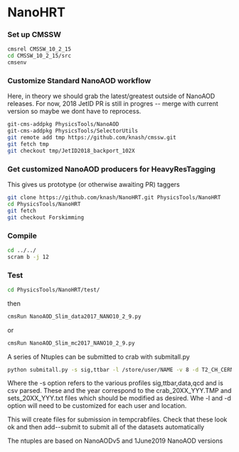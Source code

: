 # NanoHRT

### Set up CMSSW

```bash
cmsrel CMSSW_10_2_15
cd CMSSW_10_2_15/src
cmsenv
```

### Customize Standard NanoAOD workflow
Here, in theory we should grab the latest/greatest outside of NanoAOD releases.
For now, 2018 JetID PR is still in progres -- merge with current version so maybe we dont have to reprocess.
```bash
git-cms-addpkg PhysicsTools/NanoAOD
git-cms-addpkg PhysicsTools/SelectorUtils
git remote add tmp https://github.com/knash/cmssw.git
git fetch tmp
git checkout tmp/JetID2018_backport_102X

```
### Get customized NanoAOD producers for HeavyResTagging
This gives us prototype (or otherwise awaiting PR) taggers
```bash
git clone https://github.com/knash/NanoHRT.git PhysicsTools/NanoHRT
cd PhysicsTools/NanoHRT
git fetch
git checkout Forskimming
```

### Compile

```bash
cd ../../
scram b -j 12
```

### Test

```bash
cd PhysicsTools/NanoHRT/test/
```
then
```bash
cmsRun NanoAOD_Slim_data2017_NANO10_2_9.py
```
or 
```bash
cmsRun NanoAOD_Slim_mc2017_NANO10_2_9.py
```

A series of Ntuples can be submitted to crab with submitall.py

```bash
python submitall.py -s sig,ttbar -l /store/user/NAME -v 8 -d T2_CH_CERN -y 2016,2017
```
Where the -s option refers to the various profiles sig,ttbar,data,qcd and is csv parsed.
These and the year correspond to the crab_20XX_YYY.TMP and sets_20XX_YYY.txt files which should be modified as desired.
Whe -l and -d option will need to be customized for each user and location.

This will create files for submission in tempcrabfiles.
Check that these look ok and then add--submit to submit all of the datasets automatically

The ntuples are based on NanoAODv5 and 1June2019 NanoAOD versions

